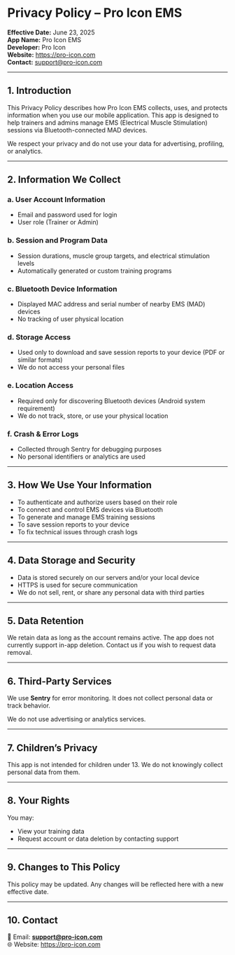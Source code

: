 # Privacy Policy – Pro Icon EMS

**Effective Date:** June 23, 2025  
**App Name:** Pro Icon EMS  
**Developer:** Pro Icon  
**Website:** https://pro-icon.com  
**Contact:** support@pro-icon.com

---

## 1. Introduction

This Privacy Policy describes how Pro Icon EMS collects, uses, and protects information when you use our mobile application. This app is designed to help trainers and admins manage EMS (Electrical Muscle Stimulation) sessions via Bluetooth-connected MAD devices.

We respect your privacy and do not use your data for advertising, profiling, or analytics.

---

## 2. Information We Collect

### a. User Account Information
- Email and password used for login
- User role (Trainer or Admin)

### b. Session and Program Data
- Session durations, muscle group targets, and electrical stimulation levels
- Automatically generated or custom training programs

### c. Bluetooth Device Information
- Displayed MAC address and serial number of nearby EMS (MAD) devices
- No tracking of user physical location

### d. Storage Access
- Used only to download and save session reports to your device (PDF or similar formats)
- We do not access your personal files

### e. Location Access
- Required only for discovering Bluetooth devices (Android system requirement)
- We do not track, store, or use your physical location

### f. Crash & Error Logs
- Collected through Sentry for debugging purposes
- No personal identifiers or analytics are used

---

## 3. How We Use Your Information

- To authenticate and authorize users based on their role
- To connect and control EMS devices via Bluetooth
- To generate and manage EMS training sessions
- To save session reports to your device
- To fix technical issues through crash logs

---

## 4. Data Storage and Security

- Data is stored securely on our servers and/or your local device
- HTTPS is used for secure communication
- We do not sell, rent, or share any personal data with third parties

---

## 5. Data Retention

We retain data as long as the account remains active. The app does not currently support in-app deletion. Contact us if you wish to request data removal.

---

## 6. Third-Party Services

We use **Sentry** for error monitoring. It does not collect personal data or track behavior.

We do not use advertising or analytics services.

---

## 7. Children’s Privacy

This app is not intended for children under 13. We do not knowingly collect personal data from them.

---

## 8. Your Rights

You may:
- View your training data
- Request account or data deletion by contacting support

---

## 9. Changes to This Policy

This policy may be updated. Any changes will be reflected here with a new effective date.

---

## 10. Contact

📧 Email: **support@pro-icon.com**  
🌐 Website: https://pro-icon.com
